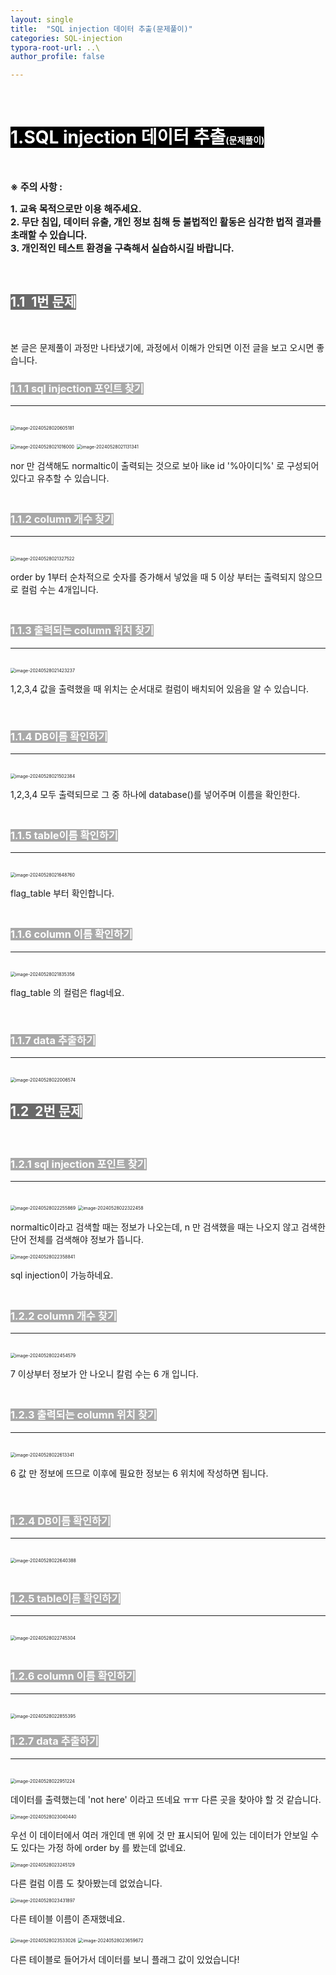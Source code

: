 ```yaml
---
layout: single
title:  "SQL injection 데이터 추출(문제풀이)"
categories: SQL-injection
typora-root-url: ..\
author_profile: false

---
```


<br>

# <span style="background:#000000; color:#ffffff">1.SQL injection 데이터 추출<span style="font-size:50%">(문제풀이)</span></span>

<br>

<span style='font-weight:bold; font-size:15px'> ※ 주의 사항 :</span>   

<span style='font-weight:bold; font-size:15px'>1. 교육 목적으로만 이용 해주세요.</span><br>
<span style='font-weight:bold; font-size:15px'>2. 무단 침입, 데이터 유출, 개인 정보 침해 등 불법적인 활동은 심각한 법적 결과를 초래할 수 있습니다.</span><br>
<span style='font-weight:bold; font-size:15px'>3.  개인적인 테스트 환경을 구축해서 실습하시길 바랍니다. </span>

<br>

## <span style="background:#696969; color:#ffffff">1.1  1번 문제</span>

<br>

본 글은 문제풀이 과정만 나타냈기에, 과정에서 이해가 안되면 이전 글을 보고 오시면 좋습니다.

### <span style="background:#A9A9A9; color:#ffffff">1.1.1 sql injection 포인트 찾기</span>

***

<br><img src="/images/2024-05-28-SQLinjection4/image-20240528020605181.png" alt="image-20240528020605181" style="zoom:50%;" />

<img src="/images/2024-05-28-SQLinjection4/image-20240528021016000.png" alt="image-20240528021016000" style="zoom:50%;" />

<img src="/images/2024-05-28-SQLinjection4/image-20240528021131341.png" alt="image-20240528021131341" style="zoom:50%;" />

nor 만 검색해도 normaltic이 출력되는 것으로 보아 like id  '%아이디%' 로 구성되어 있다고 유추할 수 있습니다.

### <br><span style="background:#A9A9A9; color:#ffffff">1.1.2 column 개수 찾기</span>

***

<br>

<img src="/images/2024-05-28-SQLinjection4/image-20240528021327522.png" alt="image-20240528021327522" style="zoom:50%;" />

order by 1부터 순차적으로 숫자를 증가해서 넣었을 때 5 이상 부터는 출력되지 않으므로 컬럼 수는 4개입니다.

### <br><span style="background:#A9A9A9; color:#ffffff">1.1.3 출력되는 column 위치 찾기</span>

***

<br>

<img src="/images/2024-05-28-SQLinjection4/image-20240528021423237.png" alt="image-20240528021423237" style="zoom:50%;" />

1,2,3,4 값을 출력했을 때 위치는 순서대로 컬럼이 배치되어 있음을 알 수 있습니다.

<br>

### <span style="background:#A9A9A9; color:#ffffff">1.1.4 DB이름 확인하기</span>

***

<br>

<img src="/images/2024-05-28-SQLinjection4/image-20240528021502384.png" alt="image-20240528021502384" style="zoom:50%;" />

1,2,3,4 모두 출력되므로 그 중 하나에 database()를 넣어주며 이름을 확인한다.

### <br><span style="background:#A9A9A9; color:#ffffff">1.1.5 table이름 확인하기</span>

***

<br>

<img src="/images/2024-05-28-SQLinjection4/image-20240528021648760.png" alt="image-20240528021648760" style="zoom:50%;" />

flag_table 부터 확인합니다.

### <br><span style="background:#A9A9A9; color:#ffffff">1.1.6 column 이름 확인하기</span>

***

<br>

<img src="/images/2024-05-28-SQLinjection4/image-20240528021835356.png" alt="image-20240528021835356" style="zoom:50%;" />

flag_table 의 컬럼은 flag네요.

<br>

### <span style="background:#A9A9A9; color:#ffffff">1.1.7 data 추출하기</span>

***



<br>

<img src="/images/2024-05-28-SQLinjection4/image-20240528022006574.png" alt="image-20240528022006574" style="zoom:50%;" />



<br>

## <span style="background:#696969; color:#ffffff">1.2  2번 문제</span>

<br>

### <span style="background:#A9A9A9; color:#ffffff">1.2.1 sql injection 포인트 찾기</span>

***

<br>

<img src="/images/2024-05-28-SQLinjection4/image-20240528022255869.png" alt="image-20240528022255869" style="zoom:50%;" />

<img src="/images/2024-05-28-SQLinjection4/image-20240528022322458.png" alt="image-20240528022322458" style="zoom:50%;" />

normaltic이라고 검색할 때는 정보가 나오는데, n 만 검색했을 때는 나오지 않고 검색한 단어 전체를 검색해야 정보가 뜹니다.

<img src="/images/2024-05-28-SQLinjection4/image-20240528022358841.png" alt="image-20240528022358841" style="zoom:50%;" />

sql injection이 가능하네요.

### <br><span style="background:#A9A9A9; color:#ffffff">1.2.2 column 개수 찾기</span>

***

<br>

<img src="/images/2024-05-28-SQLinjection4/image-20240528022454579.png" alt="image-20240528022454579" style="zoom:50%;" />

7 이상부터 정보가 안 나오니 칼럼 수는 6 개 입니다.

### <br><span style="background:#A9A9A9; color:#ffffff">1.2.3 출력되는 column 위치 찾기</span>

***

<br>

<img src="/images/2024-05-28-SQLinjection4/image-20240528022613341.png" alt="image-20240528022613341" style="zoom:50%;" />

6 값 만 정보에 뜨므로 이후에 필요한 정보는 6 위치에 작성하면 됩니다.

<br>

### <span style="background:#A9A9A9; color:#ffffff">1.2.4 DB이름 확인하기</span>

***

<br>

<img src="/images/2024-05-28-SQLinjection4/image-20240528022640388.png" alt="image-20240528022640388" style="zoom:50%;" />



### <br><span style="background:#A9A9A9; color:#ffffff">1.2.5 table이름 확인하기</span>

***

<br>

<img src="/images/2024-05-28-SQLinjection4/image-20240528022745304.png" alt="image-20240528022745304" style="zoom:50%;" />

### <br><span style="background:#A9A9A9; color:#ffffff">1.2.6 column 이름 확인하기</span>

***

<br>

<img src="/images/2024-05-28-SQLinjection4/image-20240528022855395.png" alt="image-20240528022855395" style="zoom:50%;" />

<br>

### <span style="background:#A9A9A9; color:#ffffff">1.2.7 data 추출하기</span>

***



<br>

<img src="/images/2024-05-28-SQLinjection4/image-20240528022951224.png" alt="image-20240528022951224" style="zoom:50%;" />

데이터를 출력했는데 'not here' 이라고 뜨네요 ㅠㅠ 다른 곳을 찾아야 할 것 같습니다.

<img src="/images/2024-05-28-SQLinjection4/image-20240528023040440.png" alt="image-20240528023040440" style="zoom:50%;" />

우선 이 데이터에서 여러 개인데 맨 위에 것 만 표시되어 밑에 있는 데이터가 안보일 수 도 있다는 가정 하에 order by 를 봤는데 없네요.

<img src="/images/2024-05-28-SQLinjection4/image-20240528023245129.png" alt="image-20240528023245129" style="zoom:50%;" />

다른 컬럼 이름 도 찾아봤는데 없었습니다.

<img src="/images/2024-05-28-SQLinjection4/image-20240528023431897.png" alt="image-20240528023431897" style="zoom:50%;" />

다른 테이블 이름이 존재했네요. 

<img src="/images/2024-05-28-SQLinjection4/image-20240528023533026.png" alt="image-20240528023533026" style="zoom:50%;" />



<img src="/images/2024-05-28-SQLinjection4/image-20240528023659672.png" alt="image-20240528023659672" style="zoom:50%;" />

다른 테이블로 들어가서 데이터를 보니 플래그 값이 있었습니다!